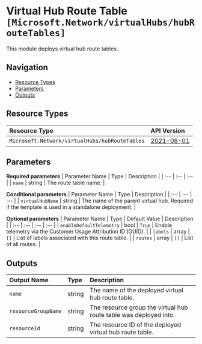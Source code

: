 # Virtual Hub Route Table `[Microsoft.Network/virtualHubs/hubRouteTables]`

This module deploys virtual hub route tables.

## Navigation

- [Resource Types](#Resource-Types)
- [Parameters](#Parameters)
- [Outputs](#Outputs)

## Resource Types

| Resource Type | API Version |
| :-- | :-- |
| `Microsoft.Network/virtualHubs/hubRouteTables` | [2021-08-01](https://docs.microsoft.com/en-us/azure/templates/Microsoft.Network/2021-08-01/virtualHubs/hubRouteTables) |

## Parameters

**Required parameters**
| Parameter Name | Type | Description |
| :-- | :-- | :-- |
| `name` | string | The route table name. |

**Conditional parameters**
| Parameter Name | Type | Description |
| :-- | :-- | :-- |
| `virtualHubName` | string | The name of the parent virtual hub. Required if the template is used in a standalone deployment. |

**Optional parameters**
| Parameter Name | Type | Default Value | Description |
| :-- | :-- | :-- | :-- |
| `enableDefaultTelemetry` | bool | `True` | Enable telemetry via the Customer Usage Attribution ID (GUID). |
| `labels` | array | `[]` | List of labels associated with this route table. |
| `routes` | array | `[]` | List of all routes. |


## Outputs

| Output Name | Type | Description |
| :-- | :-- | :-- |
| `name` | string | The name of the deployed virtual hub route table. |
| `resourceGroupName` | string | The resource group the virtual hub route table was deployed into. |
| `resourceId` | string | The resource ID of the deployed virtual hub route table. |
